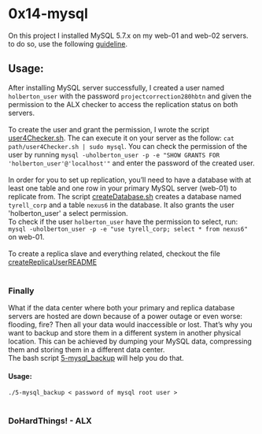 # 0x14-mysql

On this project I installed MySQL 5.7.x on my web-01 and web-02 servers. to do so, use the following <a href="https://docs.google.com/document/d/1btVRofXP75Cj90_xq2x8AmzuMPOKq6D_Dt_SCDD6GrU/edit#heading=h.nu0sqigqw1o9">guideline</a>.

## Usage:
After installing MySQL server successfully, I created a user named `holberton_user` with the password `projectcorrection280hbtn` and given the permission to the ALX checker to access the replication status on both servers.<br><br>
To create the user and grant the permission, I wrote the script <a href="https://github.com/MicrQ/alx-system_engineering-devops/blob/master/0x14-mysql/user4Checker.sh">user4Checker.sh</a>. The can execute it on your server as the follow:
`cat path/user4Checker.sh | sudo mysql`.
You can check the permission of the user by running `mysql -uholberton_user -p -e "SHOW GRANTS FOR 'holberton_user'@'localhost'"` and enter the password of the created user.<br><br>
In order for you to set up replication, you’ll need to have a database with at least one table and one row in your primary MySQL server (web-01) to replicate from. 
The script <a href="https://github.com/MicrQ/alx-system_engineering-devops/blob/master/0x14-mysql/createDatabase.sh">createDatabase.sh</a> creates a database named `tyrell_corp` and a table `nexus6` in the database. It also grants the user 'holberton_user' a select permission.<br>
To check if the user `holberton_user` have the permission to select, run: `mysql -uholberton_user -p -e "use tyrell_corp; select * from nexus6"` on web-01.<br><br>
To create a replica slave and everything related, checkout the file <a href="https://github.com/MicrQ/alx-system_engineering-devops/blob/master/0x14-mysql/createReplicaUserREADME">createReplicaUserREADME</a><br><br>

### Finally
What if the data center where both your primary and replica database servers are hosted are down because of a power outage or even worse: flooding, fire? Then all your data would inaccessible or lost. That’s why you want to backup and store them in a different system in another physical location. This can be achieved by dumping your MySQL data, compressing them and storing them in a different data center.<br>
The bash script <a href="https://github.com/MicrQ/alx-system_engineering-devops/blob/master/0x14-mysql/5-mysql_backup">5-mysql_backup</a> will help you do that. 
#### Usage: 
`./5-mysql_backup < password of mysql root user >` <br><br>

### DoHardThings!  - ALX